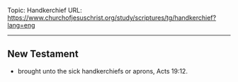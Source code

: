 Topic: Handkerchief
URL: https://www.churchofjesuschrist.org/study/scriptures/tg/handkerchief?lang=eng

---

## New Testament

- brought unto the sick handkerchiefs or aprons, Acts 19:12.

